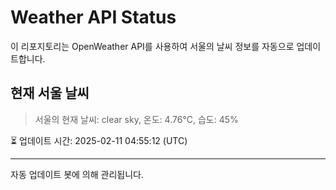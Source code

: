 
# Weather API Status

이 리포지토리는 OpenWeather API를 사용하여 서울의 날씨 정보를 자동으로 업데이트합니다.

## 현재 서울 날씨
> 서울의 현재 날씨: clear sky, 온도: 4.76°C, 습도: 45%

⏳ 업데이트 시간: 2025-02-11 04:55:12 (UTC)

---
자동 업데이트 봇에 의해 관리됩니다.
